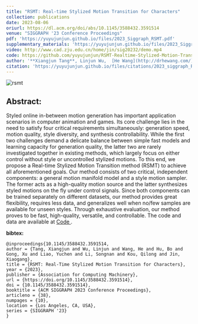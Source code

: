 ```yaml
---
title: "RSMT: Real-time Stylized Motion Transition for Characters"
collection: publications
date: 2023-08-06
oriurl: https://dl.acm.org/doi/abs/10.1145/3588432.3591514
venue: "SIGGRAPH '23 Conference Proceedings" 
pdf: 'https://yuyujunjun.github.io/files/2023_Siggraph_RSMT.pdf'
supplementary_materials: 'https://yuyujunjun.github.io/files/2023_Siggraph_RSMT_SM.pdf'
video: http://www.cad.zju.edu.cn/home/jin/sig20232/demo.mp4
code: https://github.com/yuyujunjun/RSMT-Realtime-Stylized-Motion-Transition
author: '**Xiangjun Tang**, Linjun Wu,  [He Wang](http://drhewang.com/), Bo Hu, Xu Gong, Yuchen Liao, Songnan Li, Qilong Kou, [Xiaogang Jin](http://www.cad.zju.edu.cn/home/jin/).'
citation: 'https://yuyujunjun.github.io/files/citations/2023_siggraph_RSMT.txt'
---
```


![rsmt]("https://github.com/yuyujunjun/yuyujunjun.github.io/raw/master/images/Representive_Image_013_0001.jpg")


## Abstract:

Styled online in-between motion generation has important application scenarios in computer animation and games. Its core challenge lies in the need to satisfy four critical requirements simultaneously: generation speed,  motion quality, style diversity, and synthesis controllability. While the first two challenges demand a delicate balance between simple fast models and learning capacity for generation quality, the latter two are rarely investigated together in existing methods, which largely focus on either control without style or uncontrolled stylized motions. To this end, we propose a Real-time Stylized Motion Transition method (RSMT) to achieve all aforementioned goals. Our method consists of two critical, independent components: a general motion manifold model and a style motion sampler. The former acts as a high-quality motion source and the latter synthesizes styled motions on the fly under control signals. Since both components can be trained separately on different datasets, our method provides great flexibility, requires less data, and generalizes well when no/few samples are available for unseen styles. Through exhaustive evaluation, our method proves to be fast, high-quality, versatile, and controllable. The code and data are available at <a href="https://github.com/yuyujunjun/RSMT-Realtime-Stylized-Motion-Transition"> Code </a>.

**bibtex:**

```
@inproceedings{10.1145/3588432.3591514,
author = {Tang, Xiangjun and Wu, Linjun and Wang, He and Hu, Bo and Gong, Xu and Liao, Yuchen and Li, Songnan and Kou, Qilong and Jin, Xiaogang},
title = {RSMT: Real-Time Stylized Motion Transition for Characters},
year = {2023},
publisher = {Association for Computing Machinery},
url = {https://doi.org/10.1145/3588432.3591514},
doi = {10.1145/3588432.3591514},
booktitle = {ACM SIGGRAPH 2023 Conference Proceedings},
articleno = {38},
numpages = {10},
location = {Los Angeles, CA, USA},
series = {SIGGRAPH '23}
}
```





